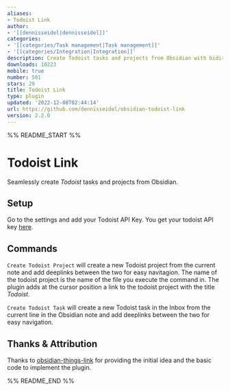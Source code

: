 ```yaml
---
aliases:
- Todoist Link
author:
- '[[dennisseidel|dennisseidel]]'
categories:
- '[[categories/Task management|Task management]]'
- '[[categories/Integration|Integration]]'
description: Create Todoist tasks and projects from Obsidian with bidirectional links.
downloads: 10223
mobile: true
number: 501
stars: 29
title: Todoist Link
type: plugin
updated: '2022-12-08T02:44:14'
url: https://github.com/dennisseidel/obsidian-todoist-link
version: 2.2.0
---
```


%% README_START %%

# Todoist Link

Seamlessly create *Todoist* tasks and projects from Obsidian.

## Setup 

Go to the settings and add your Todoist API Key. You get your todoist API key [here](https://todoist.com/app/settings/integrations).
## Commands

`Create Todoist Project` will create a new Todoist project from the current note and add deeplinks between the two for easy navitagion. The name of the todoist project is the name of the file you execute the command in. The plugin adds at the cursor position a link to the todoist project with the title *Todoist*.

`Create Todoist Task` will create a new Todoist task in the Inbox from the current line in the Obsidian note and add deeplinks between the two for easy navigation.

## Thanks & Attribution

Thanks to [obsidian-things-link](https://github.com/gavinmn/obsidian-things-link) for providing the initial idea and the basic code to implement the plugin.

%% README_END %%